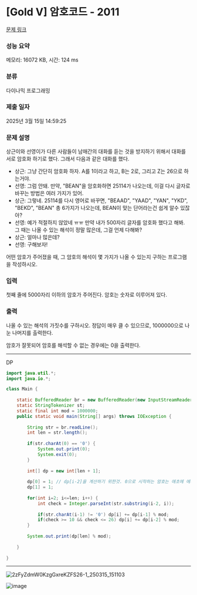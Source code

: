 # [Gold V] 암호코드 - 2011 

[문제 링크](https://www.acmicpc.net/problem/2011) 

### 성능 요약

메모리: 16072 KB, 시간: 124 ms

### 분류

다이나믹 프로그래밍

### 제출 일자

2025년 3월 15일 14:59:25

### 문제 설명

<p>상근이와 선영이가 다른 사람들이 남매간의 대화를 듣는 것을 방지하기 위해서 대화를 서로 암호화 하기로 했다. 그래서 다음과 같은 대화를 했다.</p>

<ul>
	<li>상근: 그냥 간단히 암호화 하자. A를 1이라고 하고, B는 2로, 그리고 Z는 26으로 하는거야.</li>
	<li>선영: 그럼 안돼. 만약, "BEAN"을 암호화하면 25114가 나오는데, 이걸 다시 글자로 바꾸는 방법은 여러 가지가 있어.</li>
	<li>상근: 그렇네. 25114를 다시 영어로 바꾸면, "BEAAD", "YAAD", "YAN", "YKD", "BEKD", "BEAN" 총 6가지가 나오는데, BEAN이 맞는 단어라는건 쉽게 알수 있잖아?</li>
	<li>선영: 예가 적절하지 않았네 ㅠㅠ 만약 내가 500자리 글자를 암호화 했다고 해봐. 그 때는 나올 수 있는 해석이 정말 많은데, 그걸 언제 다해봐?</li>
	<li>상근: 얼마나 많은데?</li>
	<li>선영: 구해보자!</li>
</ul>

<p>어떤 암호가 주어졌을 때, 그 암호의 해석이 몇 가지가 나올 수 있는지 구하는 프로그램을 작성하시오.</p>

### 입력 

 <p>첫째 줄에 5000자리 이하의 암호가 주어진다. 암호는 숫자로 이루어져 있다.</p>

### 출력 

 <p>나올 수 있는 해석의 가짓수를 구하시오. 정답이 매우 클 수 있으므로, 1000000으로 나눈 나머지를 출력한다.</p>

<p>암호가 잘못되어 암호를 해석할 수 없는 경우에는 0을 출력한다.</p>

---

DP

```java
import java.util.*;
import java.io.*;

class Main {
    
    static BufferedReader br = new BufferedReader(new InputStreamReader(System.in));
    static StringTokenizer st;
    static final int mod = 1000000;
    public static void main(String[] args) throws IOException {
        
        String str = br.readLine();
        int len = str.length();
        
        if(str.charAt(0) == '0') {
            System.out.print(0);
            System.exit(0);
        }
        
        int[] dp = new int[len + 1];
        
        dp[0] = 1; // dp[i-2]을 계산하기 위한것. 0으로 시작하는 암호는 애초에 에러긴함
        dp[1] = 1;
        
        for(int i=2; i<=len; i++) {
            int check = Integer.parseInt(str.substring(i-2, i));
            
            if(str.charAt(i-1) != '0') dp[i] += dp[i-1] % mod;
            if(check >= 10 && check <= 26) dp[i] += dp[i-2] % mod;
        }
        
        System.out.print(dp[len] % mod);
        
    }
    
}


```

---

![2zFyZdmW0KzgGxreKZFS26-1_250315_151103](https://github.com/user-attachments/assets/6cca21e9-d8fa-42d2-880b-df6dbc1b4628)



![image](https://github.com/user-attachments/assets/819fa49a-8b50-49d7-a0e0-340a50c81049)



